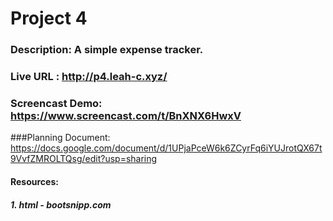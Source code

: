 # Project 4
### Description: A simple expense tracker.
### Live URL : http://p4.leah-c.xyz/
### Screencast Demo: https://www.screencast.com/t/BnXNX6HwxV
###Planning Document: https://docs.google.com/document/d/1UPjaPceW6k6ZCyrFq6iYUJrotQX67t9VvfZMROLTQsg/edit?usp=sharing
#### Resources:
##### 1. html - bootsnipp.com
